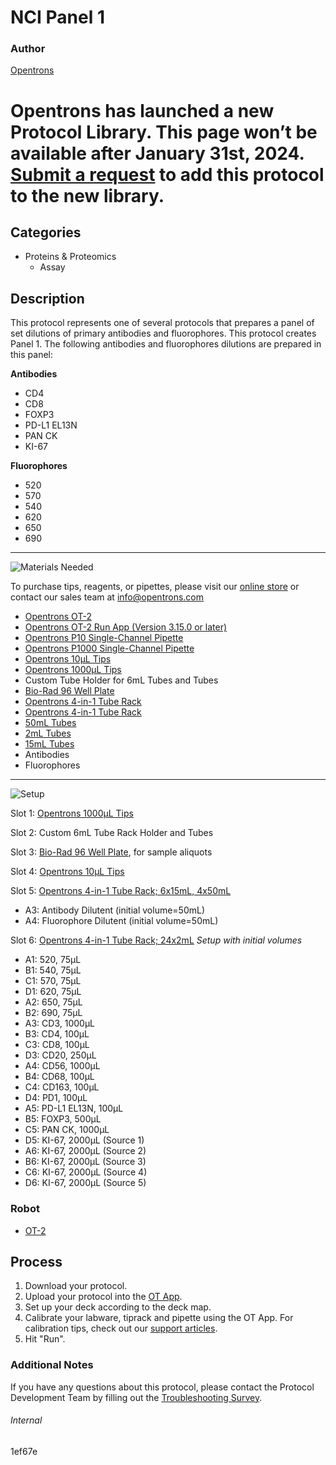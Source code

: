# NCI Panel 1

### Author
[Opentrons](https://opentrons.com/)


# Opentrons has launched a new Protocol Library. This page won’t be available after January 31st, 2024. [Submit a request](https://docs.google.com/forms/d/e/1FAIpQLSdYYp9QCKow4nn0KlCVsMS3HX0eJ0N9O7-erajKvcpT0lWbSg/viewform) to add this protocol to the new library.

## Categories
* Proteins & Proteomics
	* Assay


## Description
This protocol represents one of several protocols that prepares a panel of set dilutions of primary antibodies and fluorophores. This protocol creates Panel 1. The following antibodies and fluorophores dilutions are prepared in this panel:

**Antibodies**
* CD4
* CD8
* FOXP3
* PD-L1 EL13N
* PAN CK
* KI-67

**Fluorophores**
* 520
* 570
* 540
* 620
* 650
* 690

---
![Materials Needed](https://s3.amazonaws.com/opentrons-protocol-library-website/custom-README-images/001-General+Headings/materials.png)

To purchase tips, reagents, or pipettes, please visit our [online store](https://shop.opentrons.com/) or contact our sales team at [info@opentrons.com](mailto:info@opentrons.com)

* [Opentrons OT-2](https://shop.opentrons.com/collections/ot-2-robot/products/ot-2)
* [Opentrons OT-2 Run App (Version 3.15.0 or later)](https://opentrons.com/ot-app/)
* [Opentrons P10 Single-Channel Pipette](https://shop.opentrons.com/collections/ot-2-pipettes)
* [Opentrons P1000 Single-Channel Pipette](https://shop.opentrons.com/collections/ot-2-pipettes)
* [Opentrons 10µL Tips](https://shop.opentrons.com/collections/opentrons-tips/products/opentrons-10ul-tips)
* [Opentrons 1000µL Tips](https://shop.opentrons.com/collections/opentrons-tips/products/opentrons-1000ul-tips)
* Custom Tube Holder for 6mL Tubes and Tubes
* [Bio-Rad 96 Well Plate](https://labware.opentrons.com/biorad_96_wellplate_200ul_pcr?category=wellPlate)
* [Opentrons 4-in-1 Tube Rack](https://shop.opentrons.com/collections/racks-and-adapters/products/tube-rack-set-1)
* [Opentrons 4-in-1 Tube Rack](https://shop.opentrons.com/collections/racks-and-adapters/products/tube-rack-set-1)
* [50mL Tubes](https://shop.opentrons.com/collections/tubes/products/nest-50-ml-centrifuge-tube)
* [2mL Tubes](https://shop.opentrons.com/collections/tubes/products/nest-2-0-ml-microcentrifuge-tubes)
* [15mL Tubes](https://shop.opentrons.com/collections/tubes/products/nest-15-ml-centrifuge-tube)
* Antibodies
* Fluorophores



---
![Setup](https://s3.amazonaws.com/opentrons-protocol-library-website/custom-README-images/001-General+Headings/Setup.png)

Slot 1: [Opentrons 1000µL Tips](https://shop.opentrons.com/collections/opentrons-tips/products/opentrons-1000ul-tips)

Slot 2: Custom 6mL Tube Rack Holder and Tubes

Slot 3: [Bio-Rad 96 Well Plate](https://labware.opentrons.com/biorad_96_wellplate_200ul_pcr?category=wellPlate), for sample aliquots

Slot 4: [Opentrons 10µL Tips](https://shop.opentrons.com/collections/opentrons-tips/products/opentrons-10ul-tips)

Slot 5: [Opentrons 4-in-1 Tube Rack; 6x15mL, 4x50mL](https://shop.opentrons.com/collections/racks-and-adapters/products/tube-rack-set-1)
* A3: Antibody Dilutent (initial volume=50mL)
* A4: Fluorophore Dilutent (initial volume=50mL)

Slot 6: [Opentrons 4-in-1 Tube Rack; 24x2mL](https://shop.opentrons.com/collections/racks-and-adapters/products/tube-rack-set-1)
*Setup with initial volumes*
* A1: 520, 75µL
* B1: 540, 75µL
* C1: 570, 75µL
* D1: 620, 75µL
* A2: 650, 75µL
* B2: 690, 75µL
* A3: CD3, 1000µL
* B3: CD4, 100µL
* C3: CD8, 100µL
* D3: CD20, 250µL
* A4: CD56, 1000µL
* B4: CD68, 100µL
* C4: CD163, 100µL
* D4: PD1, 100µL
* A5: PD-L1 EL13N, 100µL
* B5: FOXP3, 500µL
* C5: PAN CK, 1000µL
* D5: KI-67, 2000µL (Source 1)
* A6: KI-67, 2000µL (Source 2)
* B6: KI-67, 2000µL (Source 3)
* C6: KI-67, 2000µL (Source 4)
* D6: KI-67, 2000µL (Source 5)





### Robot
* [OT-2](https://opentrons.com/ot-2)

## Process

1. Download your protocol.
2. Upload your protocol into the [OT App](https://opentrons.com/ot-app).
3. Set up your deck according to the deck map.
4. Calibrate your labware, tiprack and pipette using the OT App. For calibration tips, check out our [support articles](https://support.opentrons.com/en/collections/1559720-guide-for-getting-started-with-the-ot-2).
5. Hit "Run".

### Additional Notes
If you have any questions about this protocol, please contact the Protocol Development Team by filling out the [Troubleshooting Survey](https://protocol-troubleshooting.paperform.co/).

###### Internal
1ef67e
